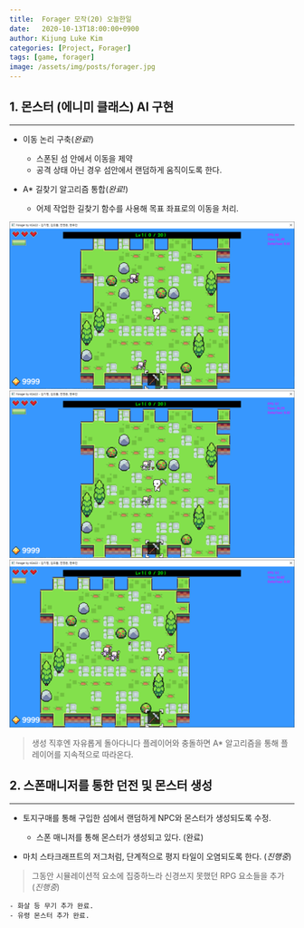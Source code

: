 ```yaml
---
title:  Forager 모작(20) 오늘한일
date:   2020-10-13T18:00:00+0900
author: Kijung Luke Kim
categories: [Project, Forager]
tags: [game, forager]
image: /assets/img/posts/forager.jpg
---
```


## 1. 몬스터 (에니미 클래스) AI 구현 
---
 
- 이동 논리 구축(*완료!*)
    
    - 스폰된 섬 안에서 이동을 제약
    - 공격 상태 아닌 경우 섬안에서 랜덤하게 움직이도록 한다.

- A* 길찾기 알고리즘 통합(*완료!*)

    - 어제 작업한 길찾기 함수를 사용해 목표 좌표로의 이동을 처리.

![20201013-1.png](/assets/img/posts/20201013-1.PNG)
![20201013-2.png](/assets/img/posts/20201013-2.PNG)
![20201013-3.png](/assets/img/posts/20201013-3.PNG)

> 생성 직후엔 자유롭게 돌아다니다 플레이어와 충돌하면 A* 알고리즘을 통해 플레이어를 지속적으로 따라온다.

## 2. 스폰매니저를 통한 던전 및 몬스터 생성
---

- 토지구매를 통해 구입한 섬에서 랜덤하게 NPC와 몬스터가 생성되도록 수정.

    - 스폰 매니저를 통해 몬스터가 생성되고 있다. (완료)

- 마치 스타크래프트의 저그처럼, 단계적으로 평지 타일이 오염되도록 한다. (*진행중*)

> 그동안 시뮬레이션적 요소에 집중하느라 신경쓰지 못했던 RPG 요소들을 추가(*진행중*)

    - 화살 등 무기 추가 완료.
    - 유령 몬스터 추가 완료.

